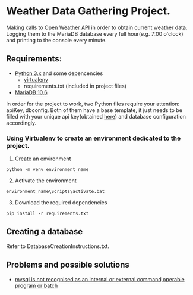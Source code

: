 # Weather Data Gathering Project.

Making calls to [Open Weather API](https://openweathermap.org) in order to obtain current weather data. Logging them to the MariaDB database every full hour(e.g. 7:00 o'clock) and printing to the console every minute.

## Requirements:

* [Python 3.x](https://www.python.org/downloads/) and some depencencies
	* [virtualenv](https://pypi.org/project/virtualenv/) 
	* requirements.txt (included in project files)
* [MariaDB 10.6](https://mariadb.org/download/)

In order for the project to work, two Python files require your attention: apiKey, dbconfig. Both of them have a base template, it just needs to be filled with your unique api key(obtained [here](https://openweathermap.org/api)) and database configuration accordingly.
	

### Using Virtualenv to create an environment dedicated to the project.

1. Create an environment
```
python -m venv environment_name
```
2. Activate the environment
```
environment_name\Scripts\activate.bat
```
3. Download the required dependencies
```
pip install -r requirements.txt
```
## Creating a database
Refer to DatabaseCreationInstructions.txt.



## Problems and possible solutions
* [mysql is not recognised as an internal or external command,operable program or batch](https://stackoverflow.com/questions/5920136/mysql-is-not-recognised-as-an-internal-or-external-command-operable-program-or-b)

